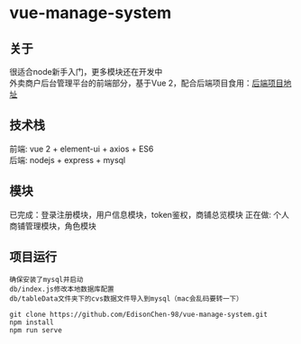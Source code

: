 <!--
 * @Author: Edison Chen
 * @Date: 2022-01-10 09:22:41
-->
# vue-manage-system

## 关于
很适合node新手入门，更多模块还在开发中  
外卖商户后台管理平台的前端部分，基于Vue 2，配合后端项目食用：[后端项目地址](https://github.com/EdisonChen-98/node-manage-system)

## 技术栈
前端: vue 2 + element-ui + axios + ES6  
后端: nodejs + express + mysql  

## 模块
已完成：登录注册模块，用户信息模块，token鉴权，商铺总览模块
正在做: 个人商铺管理模块，角色模块

## 项目运行
```
确保安装了mysql并启动
db/index.js修改本地数据库配置
db/tableData文件夹下的cvs数据文件导入到mysql（mac会乱码要转一下）
```
```
git clone https://github.com/EdisonChen-98/vue-manage-system.git
npm install
npm run serve
```
